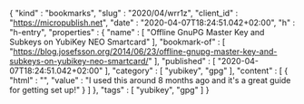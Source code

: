 {
  "kind" : "bookmarks",
  "slug" : "2020/04/wrr1z",
  "client_id" : "https://micropublish.net",
  "date" : "2020-04-07T18:24:51.042+02:00",
  "h" : "h-entry",
  "properties" : {
    "name" : [ "Offline GnuPG Master Key and Subkeys on YubiKey NEO Smartcard" ],
    "bookmark-of" : [ "https://blog.josefsson.org/2014/06/23/offline-gnupg-master-key-and-subkeys-on-yubikey-neo-smartcard/" ],
    "published" : [ "2020-04-07T18:24:51.042+02:00" ],
    "category" : [ "yubikey", "gpg" ],
    "content" : [ {
      "html" : "",
      "value" : "I used this around 8 months ago and it's a great guide for getting set up!"
    } ]
  },
  "tags" : [ "yubikey", "gpg" ]
}
